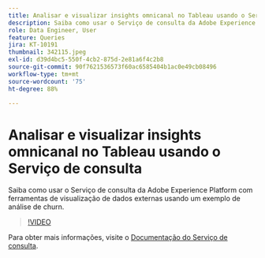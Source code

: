 ```yaml
---
title: Analisar e visualizar insights omnicanal no Tableau usando o Serviço de consulta
description: Saiba como usar o Serviço de consulta da Adobe Experience Platform com ferramentas de visualização de dados externas usando um exemplo de análise de churn.
role: Data Engineer, User
feature: Queries
jira: KT-10191
thumbnail: 342115.jpeg
exl-id: d39d4bc5-550f-4cb2-875d-2e81a6f4c2b8
source-git-commit: 90f7621536573f60ac6585404b1ac0e49cb08496
workflow-type: tm+mt
source-wordcount: '75'
ht-degree: 88%

---
```


# Analisar e visualizar insights omnicanal no Tableau usando o Serviço de consulta

Saiba como usar o Serviço de consulta da Adobe Experience Platform com ferramentas de visualização de dados externas usando um exemplo de análise de churn.

>[!VIDEO](https://video.tv.adobe.com/v/342115?quality=12&learn=on)

Para obter mais informações, visite o [Documentação do Serviço de consulta](https://experienceleague.adobe.com/docs/experience-platform/query/home.html?lang=pt-BR).
